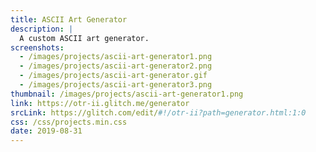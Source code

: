 ```yaml
---
title: ASCII Art Generator
description: |
  A custom ASCII art generator.
screenshots:
  - /images/projects/ascii-art-generator1.png
  - /images/projects/ascii-art-generator2.png
  - /images/projects/ascii-art-generator.gif
  - /images/projects/ascii-art-generator3.png
thumbnail: /images/projects/ascii-art-generator1.png
link: https://otr-ii.glitch.me/generator
srcLink: https://glitch.com/edit/#!/otr-ii?path=generator.html:1:0
css: /css/projects.min.css
date: 2019-08-31
---
```

